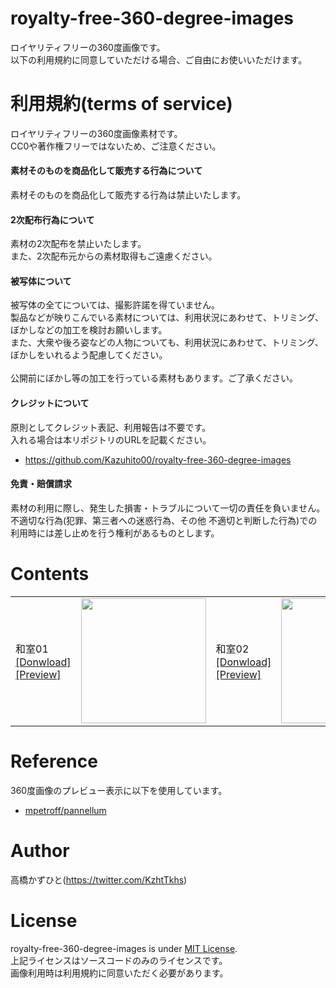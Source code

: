# royalty-free-360-degree-images
ロイヤリティフリーの360度画像です。<br>
以下の利用規約に同意していただける場合、ご自由にお使いいただけます。

# 利用規約(terms of service)
ロイヤリティフリーの360度画像素材です。<br>
CC0や著作権フリーではないため、ご注意ください。<br>

#### 素材そのものを商品化して販売する行為について
素材そのものを商品化して販売する行為は禁止いたします。

#### 2次配布行為について
素材の2次配布を禁止いたします。<br>
また、2次配布元からの素材取得もご遠慮ください。

#### 被写体について
被写体の全てについては、撮影許諾を得ていません。<br>
製品などが映りこんでいる素材については、利用状況にあわせて、トリミング、ぼかしなどの加工を検討お願いします。<br>
また、大衆や後ろ姿などの人物についても、利用状況にあわせて、トリミング、ぼかしをいれるよう配慮してください。<br><br>
公開前にぼかし等の加工を行っている素材もあります。ご了承ください。

#### クレジットについて
原則としてクレジット表記、利用報告は不要です。<br>
入れる場合は本リポジトリのURLを記載ください。
* https://github.com/Kazuhito00/royalty-free-360-degree-images

#### 免責・賠償請求
素材の利用に際し、発生した損害・トラブルについて一切の責任を負いません。<br>
不適切な行為(犯罪、第三者への迷惑行為、その他 不適切と判断した行為)での利用時には差し止めを行う権利があるものとします。<br>

# Contents

<table>
    <tr>
        <td width="100">
            和室01<br>
            <a href="http://drive.google.com/uc?export=view&id=1Pi6bPiIlRu1-2VAAokTUzuvcC_d0XiMt">[Donwload]</a><br>
            <a href="https://kazuhito00.github.io/royalty-free-360-degree-images/viewer/japanese-style-room-01.html">[Preview]</a>
        </td>
        <td width="220">
            <img src="https://user-images.githubusercontent.com/37477845/185741443-65dda27c-5af8-43e4-a6c4-89b22e0fc207.png" loading="lazy" width="200px">
        </td>
        <td width="100">
            和室02<br>
            <a href="http://drive.google.com/uc?export=view&id=1b5OGqReUPr10GBt_OiMmSB1-8qJDwaa0">[Donwload]</a><br>
            <a href="https://kazuhito00.github.io/royalty-free-360-degree-images/viewer/japanese-style-room-02.html">[Preview]</a>
        </td>
        <td width="220">
            <img src="https://user-images.githubusercontent.com/37477845/185741833-ffbf3814-6ea4-458c-a6aa-50e0b6ee2e49.png" loading="lazy" width="200px">
        </td>
        <!--
        <td width="100">
            階段01<br>
            <a href="https://github.com/Kazuhito00/royalty-free-360-degree-images/raw/main/image/stairs-01.jpg">[Donwload]</a><br>
            <a href="https://kazuhito00.github.io/royalty-free-360-degree-images/viewer/stairs-01.html">[Preview]</a>
        </td>
        <td width="220">
            <img src="https://user-images.githubusercontent.com/37477845/185741979-6cc68d8f-5a7b-449a-bbab-9a5c64111f04.png" loading="lazy" width="200px">
        </td>
    </tr>
    <tr>
        <td width="100">
            階段02<br>
            <a href="https://github.com/Kazuhito00/royalty-free-360-degree-images/raw/main/image/stairs-02.jpg">[Donwload]</a><br>
            <a href="https://kazuhito00.github.io/royalty-free-360-degree-images/viewer/stairs-02.html">[Preview]</a>
        </td>
        <td width="220">
            <img src="https://user-images.githubusercontent.com/37477845/185742009-df0b0efa-1a6e-43cc-a398-c29108110975.png" loading="lazy" width="200px">
        </td>
        <td width="100">
            トイレ01<br>
            <a href="https://github.com/Kazuhito00/royalty-free-360-degree-images/raw/main/image/toilet-01.jpg">[Donwload]</a><br>
            <a href="https://kazuhito00.github.io/royalty-free-360-degree-images/viewer/toilet-01.html">[Preview]</a>
        </td>
        <td width="220">
            <img src="https://user-images.githubusercontent.com/37477845/185742080-ba8cc525-ccc8-4c04-99fd-f5ab9498f114.png" loading="lazy" width="200px">
        </td>
        <td width="100">
            02<br>
            <a href="https://github.com/Kazuhito00/royalty-free-360-degree-images/raw/main/image/toilet-02.jpg">[Donwload]</a><br>
            <a href="https://kazuhito00.github.io/royalty-free-360-degree-images/viewer/toilet-02.html">[Preview]</a>
        </td>
        <td width="220">
            <img src="https://user-images.githubusercontent.com/37477845/185742100-34c089eb-be0f-406d-ba91-aa5b18323e2c.png" loading="lazy" width="200px">
        </td>
    </tr>
    <tr>
        <td width="100">
            洋室01<br>
            <a href="https://github.com/Kazuhito00/royalty-free-360-degree-images/raw/main/image/western-style room-01.jpg">[Donwload]</a><br>
            <a href="https://kazuhito00.github.io/royalty-free-360-degree-images/viewer/western-style room-01.html">[Preview]</a>
        </td>
        <td width="220">
            <img src="https://user-images.githubusercontent.com/37477845/185742197-6c4bf47e-77e3-4064-9515-8a7075b19cf1.png" loading="lazy" width="200px">
        </td>
        <td width="100">
            洋室02<br>
            <a href="https://github.com/Kazuhito00/royalty-free-360-degree-images/raw/main/image/western-style room-02.jpg">[Donwload]</a><br>
            <a href="https://kazuhito00.github.io/royalty-free-360-degree-images/viewer/western-style room-02.html">[Preview]</a>
        </td>
        <td width="220">
            <img src="https://user-images.githubusercontent.com/37477845/185742239-859e18e3-9e20-4983-bc7f-239b4625316a.png" loading="lazy" width="200px">
        </td>
        -->
    </tr>
</table>

# Reference
360度画像のプレビュー表示に以下を使用しています。
* [mpetroff/pannellum](https://github.com/mpetroff/pannellum)

# Author
高橋かずひと(https://twitter.com/KzhtTkhs)
 
# License
royalty-free-360-degree-images is under [MIT License](LICENSE).<br>
上記ライセンスはソースコードのみのライセンスです。<br>
画像利用時は利用規約に同意いただく必要があります。
